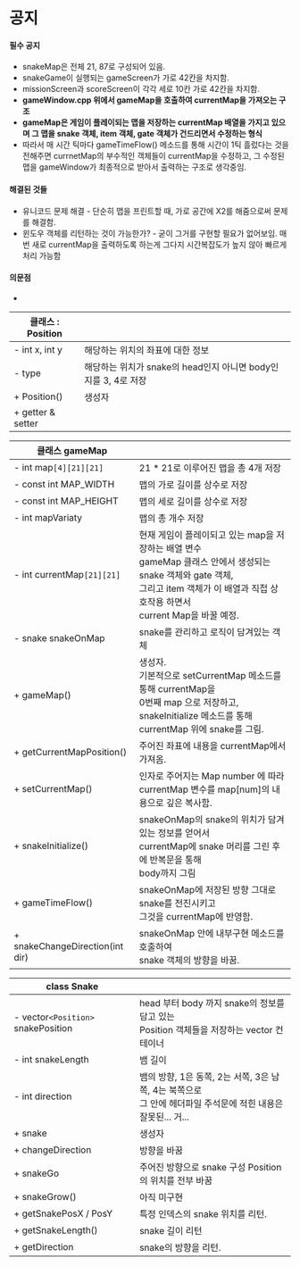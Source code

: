 # 공지

#### 필수 공지

- snakeMap은 전체 21, 87로 구성되어 있음. 
- snakeGame이 실행되는 gameScreen가 가로 42칸을 차지함.
- missionScreen과 scoreScreen이 각각 세로 10칸 가로 42칸을 차지함.
- **gameWindow.cpp 위에서 gameMap을 호출하여 currentMap을 가져오는 구조**
- **gameMap은 게임이 플레이되는 맵을 저장하는 currentMap 배열을 가지고 있으며 그 맵을 snake 객체, item 객체, gate 객체가 건드리면서 수정하는 형식**
- 따라서 매 시간 틱마다 gameTimeFlow() 메소드를 통해 시간이 1틱 흘렀다는 것을 전해주면 currnetMap의 부수적인 객체들이 currentMap을 수정하고, 그 수정된 맵을 gameWindow가 최종적으로 받아서 출력하는 구조로 생각중임.



#### 해결된 것들

- 유니코드 문제 해결 - 단순히 맵을 프린트할 때, 가로 공간에 X2를 해줌으로써 문제를 해결함.
- 윈도우 객체를 리턴하는 것이 가능한가? - 굳이 그거를 구현할 필요가 없어보임.  매번 새로 currentMap을 출력하도록 하는게 그다지 시간복잡도가 높지 않아 빠르게 처리 가능함



#### 의문점

- 







| 클래스 : Position |                                                              |
| ----------------- | ------------------------------------------------------------ |
| - int x, int y    | 해당하는 위치의 좌표에 대한 정보                             |
| - type            | 해당하는 위치가 snake의 head인지 아니면 body인지를 3, 4로 저장 |
| + Position()      | 생성자                                                       |
| + getter & setter |                                                              |











| 클래스 gameMap                  |                                                              |
| ------------------------------- | ------------------------------------------------------------ |
| - int map`[4][21][21]`          | 21 * 21로 이루어진 맵을 총 4개 저장                          |
| - const int MAP_WIDTH           | 맵의 가로 길이를 상수로 저장                                 |
| - const int MAP_HEIGHT          | 맵의 세로 길이를 상수로 저장                                 |
| - int mapVariaty                | 맵의 총 개수 저장                                            |
| - int currentMap`[21][21]`      | 현재 게임이 플레이되고 있는 map을 저장하는 배열 변수<br />gameMap 클래스 안에서 생성되는 snake 객체와 gate 객체, <br />그리고 item 객체가 이 배열과 직접 상호작용 하면서 <br />current Map을 바꿀 예정. |
| - snake snakeOnMap              | snake를 관리하고 로직이 담겨있는 객체                        |
| + gameMap()                     | 생성자.<br />기본적으로 setCurrentMap 메소드를 통해 currentMap을<br />0번째 map 으로 저장하고,<br />snakeInitialize 메소드를 통해 currentMap 위에 snake를 그림. |
| + getCurrentMapPosition()       | 주어진 좌표에 내용을 currentMap에서 가져옴.                  |
| + setCurrentMap()               | 인자로 주어지는 Map number 에 따라 currentMap 변수를 map[num]의 내용으로 깊은 복사함. |
| + snakeInitialize()             | snakeOnMap의 snake의 위치가 담겨 있는 정보를 얻어서 <br />currentMap에 snake 머리를 그린 후에 반복문을 통해 <br />body까지 그림 |
| + gameTimeFlow()                | snakeOnMap에 저장된 방향 그대로 snake를 전진시키고<br />그것을 currentMap에 반영함. |
| + snakeChangeDirection(int dir) | snakeOnMap 안에 내부구현 메소드를 호출하여<br />snake 객체의 방향을 바꿈. |





| class Snake                        |                                                              |
| ---------------------------------- | ------------------------------------------------------------ |
| - vector`<Position>` snakePosition | head 부터 body 까지 snake의 정보를 담고 있는<br />Position 객체들을 저장하는 vector 컨테이너 |
| - int snakeLength                  | 뱀 길이                                                      |
| - int direction                    | 뱀의 방향, 1은 동쪽, 2는 서쪽, 3은 남쪽, 4는 북쪽으로<br />그 안에 헤더파일 주석문에 적힌 내용은 잘못된... 거... |
| + snake                            | 생성자                                                       |
| + changeDirection                  | 방향을 바꿈                                                  |
| + snakeGo                          | 주어진 방향으로 snake 구성 Position의 위치를 전부 바꿈       |
| + snakeGrow()                      | 아직 미구현                                                  |
| + getSnakePosX / PosY              | 특정 인덱스의 snake 위치를 리턴.                             |
| + getSnakeLength()                 | snake 길이 리턴                                              |
| + getDirection                     | snake의 방향을 리턴.                                         |

